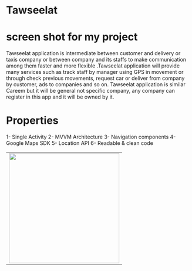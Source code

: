 # Tawseelat 
# screen shot for my project
Tawseelat application is intermediate between customer and delivery or taxis company or between company and its staffs to make communication among them faster and more flexible .Tawseelat application will provide many services such as track staff by manager using GPS in movement or through check previous movements, request car or deliver from company by customer, ads to companies and so on. Tawseelat application is similar Careem but it will be general not specific company, any company can register in this app and it will be owned by it.

# Properties
1- Single Activity 
2- MVVM Architecture
3- Navigation components
4- Google Maps SDK
5- Location API
6- Readable & clean code

<table>
  <tr>
    <td><img src="screenshot/mockup.png"  height=300></td>
  </tr>
 </table>
